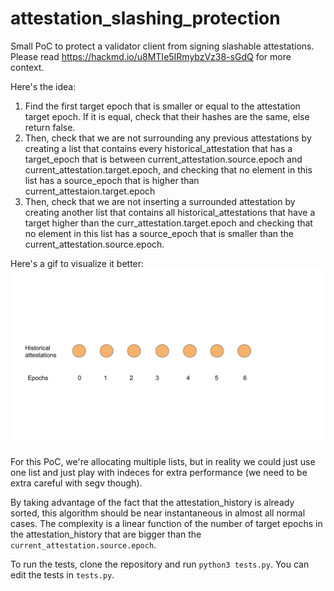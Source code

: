 # attestation_slashing_protection
Small PoC to protect a validator client from signing slashable attestations. Please read https://hackmd.io/u8MTIe5IRmybzVz38-sGdQ for more context.

Here's the idea:
  1. Find the first target epoch that is smaller or equal to the attestation target epoch. If it is equal, check that their hashes are the same, else return false.
  2. Then, check that we are not surrounding any previous attestations by creating a list that contains every historical_attestation that has a target_epoch that is between current_attestation.source.epoch and current_attestation.target.epoch, and checking that no element in this list has a source_epoch that is higher than current_attestaion.target.epoch
  3. Then, check that we are not inserting a surrounded attestation by creating another list that contains all historical_attestations that have a target higher than the curr_attestation.target.epoch and checking that no element in this list has a source_epoch that is smaller than the current_attestation.source.epoch.
  
Here's a gif to visualize it better:
![](attestation_algorithm.gif)

For this PoC, we're allocating multiple lists, but in reality we could just use one list and just play with indeces for extra performance (we need to be extra careful with segv though).

By taking advantage of the fact that the attestation_history is already sorted, this algorithm should be near instantaneous in almost all normal cases. The complexity is a linear function of the number of target epochs in the attestation_history that are bigger than the `current_attestation.source.epoch`.


To run the tests, clone the repository and run `python3 tests.py`.
You can edit the tests in `tests.py`.
